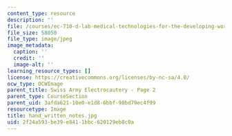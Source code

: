 ```yaml
---
content_type: resource
description: ''
file: /courses/ec-710-d-lab-medical-technologies-for-the-developing-world-spring-2010/2f24a593be39e8411bbc620129eb8c0a_hand_written_notes.jpg
file_size: 58050
file_type: image/jpeg
image_metadata:
  caption: ''
  credit: ''
  image-alt: ''
learning_resource_types: []
license: https://creativecommons.org/licenses/by-nc-sa/4.0/
ocw_type: OCWImage
parent_title: Swiss Army Electrocautery - Page 2
parent_type: CourseSection
parent_uid: 3afda621-10e0-e1d8-6bbf-98bd79ec4f99
resourcetype: Image
title: hand_written_notes.jpg
uid: 2f24a593-be39-e841-1bbc-620129eb8c0a
---
```

